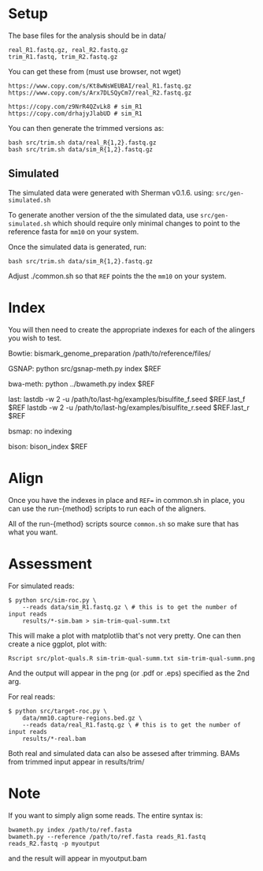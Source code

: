 Setup
=====

The base files for the analysis should be in data/

    real_R1.fastq.gz, real_R2.fastq.gz
    trim_R1.fastq, trim_R2.fastq.gz

You can get these from (must use browser, not wget)

    https://www.copy.com/s/Kt8wNsWEUBAI/real_R1.fastq.gz
    https://www.copy.com/s/Arx7DLSQyCm7/real_R2.fastq.gz

    https://copy.com/z9NrR4QZvLk8 # sim_R1
    https://copy.com/drhajyJlabUD # sim_R1


You can then generate the trimmed versions as:

    bash src/trim.sh data/real_R{1,2}.fastq.gz 
    bash src/trim.sh data/sim_R{1,2}.fastq.gz 


Simulated
---------

The simulated data were generated with Sherman v0.1.6. using:
`src/gen-simulated.sh`

To generate another version of the the simulated data, use
`src/gen-simulated.sh` which should require only minimal changes to point to the
reference fasta for `mm10` on your system.


Once the simulated data is generated, run:

    bash src/trim.sh data/sim_R{1,2}.fastq.gz 

Adjust ./common.sh so that `REF` points the the `mm10` on your system.

Index
=====
You will then need to create the appropriate indexes for each of the
alingers you wish to test.

Bowtie:
    bismark_genome_preparation /path/to/reference/files/

GSNAP:
    python src/gsnap-meth.py index $REF

bwa-meth:
    python ../bwameth.py index $REF

last:
    lastdb -w 2 -u /path/to/last-hg/examples/bisulfite_f.seed $REF.last_f $REF 
    lastdb -w 2 -u /path/to/last-hg/examples/bisulfite_r.seed $REF.last_r $REF

bsmap:
    no indexing

bison:
    bison_index $REF

Align
=====

Once you have the indexes in place and `REF=` in common.sh in place, you can
use the run-{method} scripts to run each of the aligners.

All of the run-{method} scripts source `common.sh` so make sure that has
what you want.

Assessment
==========

For simulated reads:

    $ python src/sim-roc.py \
        --reads data/sim_R1.fastq.gz \ # this is to get the number of input reads
        results/*-sim.bam > sim-trim-qual-summ.txt

This will make a plot with matplotlib that's not very pretty. One can then create
a nice ggplot, plot with:

    Rscript src/plot-quals.R sim-trim-qual-summ.txt sim-trim-qual-summ.png

And the output will appear in the png (or .pdf or .eps) specified as the 2nd arg.
    

For real reads:

    $ python src/target-roc.py \
        data/mm10.capture-regions.bed.gz \
        --reads data/real_R1.fastq.gz \ # this is to get the number of input reads
        results/*-real.bam

Both real and simulated data can also be assesed after trimming.
BAMs from trimmed input appear in results/trim/

Note
====

If you want to simply align some reads. The entire syntax is:

    bwameth.py index /path/to/ref.fasta
    bwameth.py --reference /path/to/ref.fasta reads_R1.fastq reads_R2.fastq -p myoutput

and the result will appear in myoutput.bam

